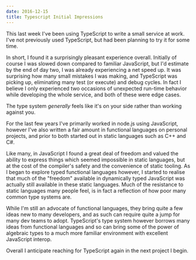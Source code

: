 ```yaml
---
date: 2016-12-15
title: Typescript Initial Impressions
---
```


This last week I've been using TypeScript to write a small service at work. I've not previously used TypeScript, but had been planning to try it for some time.

In short, I found it a surprisingly pleasant experience overall. Initially of course I was slowed down compared to familiar JavaScript, but I'd estimate by the end of day two, I was already experiencing a net speed up. It was surprising how many small mistakes I was making, and TypeScript was picking up, eliminating many test (or execute) and debug cycles. In fact I believe I only experienced two occasions of unexpected run-time behavior while developing the whole service, and both of these were edge cases.

The type system *generally* feels like it's on your side rather than working against you.

For the last few years I've primarily worked in node.js using JavaScript, however I've also written a fair amount in functional languages on personal projects, and prior to both started out in static languages such as C++ and C#.

Like many, in JavaScript I found a great deal of freedom and valued the ability to express things which seemed impossible in static languages, but at the cost of the compiler's safety and the convenience of static tooling. As I began to explore typed functional languages however, I started to realise that much of the "freedom" available in dynamically typed JavaScript was actually still available in these static languages. Much of the resistance to static languages many people feel, is in fact a reflection of how poor many common type systems are.

While I'm still an advocate of functional languages, they bring quite a few ideas new to many developers, and as such can require quite a jump for many dev teams to adopt. TypeScript's type system however borrows many ideas from functional languages and so can bring some of the power of algebraic types to a much more familiar environment with excellent JavaScript interop.

Overall I anticipate reaching for TypeScript again in the next project I begin.
